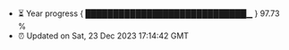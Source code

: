 - ⏳ Year progress { █████████████████████████████▁ } 97.73 %
- ⏰ Updated on Sat, 23 Dec 2023 17:14:42 GMT

